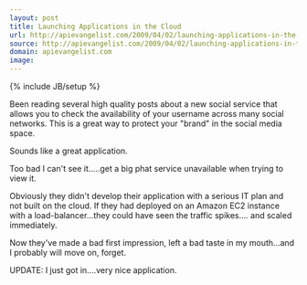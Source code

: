 ```yaml
---
layout: post
title: Launching Applications in the Cloud
url: http://apievangelist.com/2009/04/02/launching-applications-in-the-cloud/
source: http://apievangelist.com/2009/04/02/launching-applications-in-the-cloud/
domain: apievangelist.com
image: 
---
```

{% include JB/setup %}<p>Been reading several high quality posts about a new social service that allows you to check the availability of your username across many social networks. This is a great way to protect your "brand" in the social media space.<p></p>
Sounds like a great application.<p></p>
Too bad I can't see it.....get a big phat service unavailable when trying to view it.<p></p>
Obviously they didn't develop their application with a serious IT plan and not built on the cloud. If they had deployed on an Amazon EC2 instance with a load-balancer...they could have seen the traffic spikes.... and scaled immediately.<p></p>
Now they've made a bad first impression, left a bad taste in my mouth...and I probably will move on, forget.<p></p>
UPDATE: I just got in....very nice application.</p>
